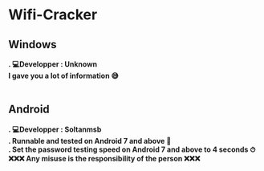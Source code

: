 # Wifi-Cracker

<h2><b>Windows<b></h2>
. 💻Developper : Unknown<br>
I gave you a lot of information 😅<br><br>
<h2><b>Android<b></h2>
. 💻Developper : Soltanmsb<br>
. <b>Runnable and tested on Android 7 and above 📱<b><br>
. <b>Set the password testing speed on Android 7 and above to 4 seconds ⏱</b><br>
<b>❌❌❌ Any misuse is the responsibility of the person ❌❌❌</b><br>
